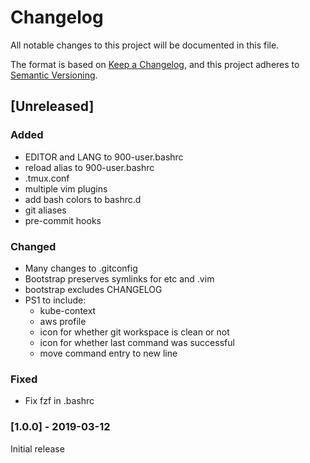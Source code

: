 # Changelog

All notable changes to this project will be documented in this file.

The format is based on [Keep a Changelog](https://keepachangelog.com/en/1.0.0/),
and this project adheres to [Semantic Versioning](https://semver.org/spec/v2.0.0.html).

## [Unreleased]

### Added

* EDITOR and LANG to 900-user.bashrc
* reload alias to 900-user.bashrc
* .tmux.conf
* multiple vim plugins
* add bash colors to bashrc.d
* git aliases
* pre-commit hooks

### Changed
* Many changes to .gitconfig
* Bootstrap preserves symlinks for etc and .vim
* bootstrap excludes CHANGELOG
* PS1 to include:
    * kube-context
    * aws profile
    * icon for whether git workspace is clean or not
    * icon for whether last command was successful
    * move command entry to new line

### Fixed

* Fix fzf in .bashrc

### [1.0.0] - 2019-03-12

Initial release
